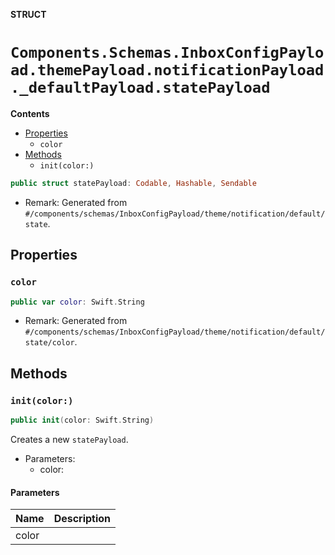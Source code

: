 **STRUCT**

# `Components.Schemas.InboxConfigPayload.themePayload.notificationPayload._defaultPayload.statePayload`

**Contents**

- [Properties](#properties)
  - `color`
- [Methods](#methods)
  - `init(color:)`

```swift
public struct statePayload: Codable, Hashable, Sendable
```

- Remark: Generated from `#/components/schemas/InboxConfigPayload/theme/notification/default/state`.

## Properties
### `color`

```swift
public var color: Swift.String
```

- Remark: Generated from `#/components/schemas/InboxConfigPayload/theme/notification/default/state/color`.

## Methods
### `init(color:)`

```swift
public init(color: Swift.String)
```

Creates a new `statePayload`.

- Parameters:
  - color:

#### Parameters

| Name | Description |
| ---- | ----------- |
| color |  |